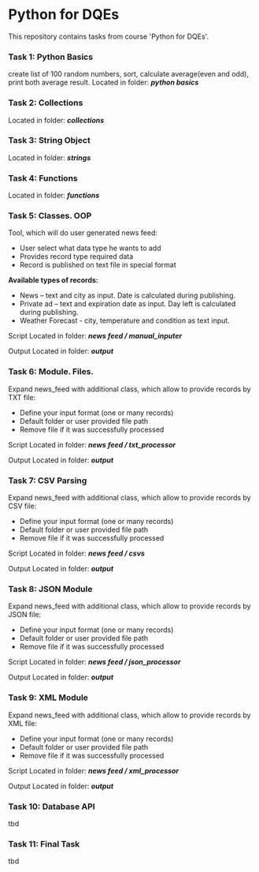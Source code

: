 
# Python for DQEs

This repository contains tasks from course 'Python for DQEs'.

### Task 1: Python Basics

create list of 100 random numbers, sort, calculate average(even and odd), print both average result. Located in folder: ***python basics***

### Task 2: Collections

Located in folder: ***collections***

### Task 3: String Object

Located in folder: ***strings***

### Task 4: Functions

Located in folder: ***functions***

### Task 5: Classes. OOP
Tool, which will do user generated news feed:
- User select what data type he wants to add
- Provides record type required data
- Record is published on text file in special format

**Available types of records:**

- News – text and city as input. Date is calculated during publishing.
- Private ad – text and expiration date as input. Day left is calculated during publishing.
- Weather Forecast - city, temperature and condition as text input.


Script Located in folder: ***news feed / manual_inputer***

Output Located in folder: ***output***

### Task 6: Module. Files.
Expand news_feed with additional class, which allow to provide records by TXT file:
- Define your input format (one or many records)
- Default folder or user provided file path
- Remove file if it was successfully processed

Script Located in folder: ***news feed / txt_processor***

Output Located in folder: ***output***

### Task 7: CSV Parsing
Expand news_feed with additional class, which allow to provide records by CSV file:
- Define your input format (one or many records)
- Default folder or user provided file path
- Remove file if it was successfully processed

Script Located in folder: ***news feed / csvs***

Output Located in folder: ***output***

### Task 8: JSON Module
Expand news_feed with additional class, which allow to provide records by JSON file:
- Define your input format (one or many records)
- Default folder or user provided file path
- Remove file if it was successfully processed

Script Located in folder: ***news feed / json_processor***

Output Located in folder: ***output***

### Task 9: XML Module
Expand news_feed with additional class, which allow to provide records by XML file:
- Define your input format (one or many records)
- Default folder or user provided file path
- Remove file if it was successfully processed

Script Located in folder: ***news feed / xml_processor***

Output Located in folder: ***output***

### Task 10: Database API
tbd

### Task 11: Final Task
tbd
